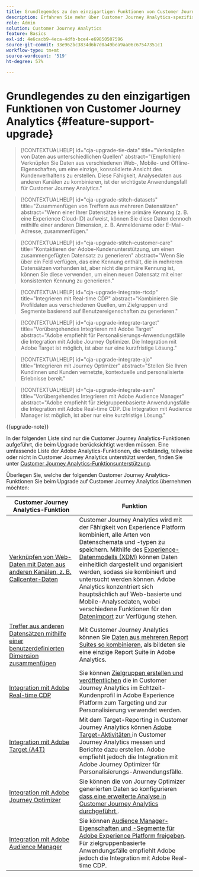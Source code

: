 ```yaml
---
title: Grundlegendes zu den einzigartigen Funktionen von Customer Journey Analytics
description: Erfahren Sie mehr über Customer Journey Analytics-spezifische Funktionen
role: Admin
solution: Customer Journey Analytics
feature: Basics
exl-id: 4e6cacb9-4eca-4dfb-bce4-e69850507596
source-git-commit: 33e962bc3834d6b7d0a49bea9aa06c67547351c1
workflow-type: tm+mt
source-wordcount: '519'
ht-degree: 57%

---
```


# Grundlegendes zu den einzigartigen Funktionen von Customer Journey Analytics {#feature-support-upgrade}

<!-- markdownlint-disable MD034 -->

>[!CONTEXTUALHELP]
>id="cja-upgrade-tie-data"
>title="Verknüpfen von Daten aus unterschiedlichen Quellen"
>abstract="(Empfohlen) Verknüpfen Sie Daten aus verschiedenen Web-, Mobile- und Offline-Eigenschaften, um eine einzige, konsolidierte Ansicht des Kundenverhaltens zu erstellen. Diese Fähigkeit, Analysedaten aus anderen Kanälen zu kombinieren, ist der wichtigste Anwendungsfall für Customer Journey Analytics."

<!-- markdownlint-enable MD034 -->

<!-- markdownlint-disable MD034 -->

>[!CONTEXTUALHELP]
>id="cja-upgrade-stitch-datasets"
>title="Zusammenfügen von Treffern aus mehreren Datensätzen"
>abstract="Wenn einer Ihrer Datensätze keine primäre Kennung (z. B. eine Experience Cloud-ID) aufweist, können Sie diese Daten dennoch mithilfe einer anderen Dimension, z. B. Anmeldename oder E-Mail-Adresse, zusammenfügen."

<!-- markdownlint-enable MD034 -->

<!-- markdownlint-disable MD034 -->

>[!CONTEXTUALHELP]
>id="cja-upgrade-stitch-customer-care"
>title="Kontaktieren der Adobe-Kundenunterstützung, um einen zusammengefügten Datensatz zu generieren"
>abstract="Wenn Sie über ein Feld verfügen, das eine Kennung enthält, die in mehreren Datensätzen vorhanden ist, aber nicht die primäre Kennung ist, können Sie diese verwenden, um einen neuen Datensatz mit einer konsistenten Kennung zu generieren."

<!-- markdownlint-enable MD034 -->

<!-- markdownlint-disable MD034 -->

>[!CONTEXTUALHELP]
>id="cja-upgrade-integrate-rtcdp"
>title="Integrieren mit Real-time CDP"
>abstract="Kombinieren Sie Profildaten aus verschiedenen Quellen, um Zielgruppen und Segmente basierend auf Benutzereigenschaften zu generieren."

<!-- markdownlint-enable MD034 -->

<!-- markdownlint-disable MD034 -->

>[!CONTEXTUALHELP]
>id="cja-upgrade-integrate-target"
>title="Vorübergehendes Integrieren mit Adobe Target"
>abstract="Adobe empfiehlt für Personalisierungs-Anwendungsfälle die Integration mit Adobe Journey Optimizer. Die Integration mit Adobe Target ist möglich, ist aber nur eine kurzfristige Lösung."

<!-- markdownlint-enable MD034 -->

<!-- markdownlint-disable MD034 -->

>[!CONTEXTUALHELP]
>id="cja-upgrade-integrate-ajo"
>title="Integrieren mit Journey Optimizer"
>abstract="Stellen Sie Ihren Kundinnen und Kunden vernetzte, kontextuelle und personalisierte Erlebnisse bereit."

<!-- markdownlint-enable MD034 -->

<!-- markdownlint-disable MD034 -->

>[!CONTEXTUALHELP]
>id="cja-upgrade-integrate-aam"
>title="Vorübergehendes Integrieren mit Adobe Audience Manager"
>abstract="Adobe empfiehlt für zielgruppenbasierte Anwendungsfälle die Integration mit Adobe Real-time CDP. Die Integration mit Audience Manager ist möglich, ist aber nur eine kurzfristige Lösung."

<!-- markdownlint-enable MD034 -->

{{upgrade-note}}

In der folgenden Liste sind nur die Customer Journey Analytics-Funktionen aufgeführt, die beim Upgrade berücksichtigt werden müssen. Eine umfassende Liste der Adobe Analytics-Funktionen, die vollständig, teilweise oder nicht in Customer Journey Analytics unterstützt werden, finden Sie unter [Customer Journey Analytics-Funktionsunterstützung](/help/getting-started/aa-vs-cja/cja-aa.md).

Überlegen Sie, welche der folgenden Customer Journey Analytics-Funktionen Sie beim Upgrade auf Customer Journey Analytics übernehmen möchten:

| Customer Journey Analytics-Funktion | Funktion |
|---------|----------|
| [Verknüpfen von Web-Daten mit Daten aus anderen Kanälen, z. B. Callcenter-Daten](https://experienceleague.adobe.com/en/docs/analytics-platform/using/cja-usecases/cross-channel/cross-channel) | Customer Journey Analytics wird mit der Fähigkeit von Experience Platform kombiniert, alle Arten von Datenschemata und -typen zu speichern. Mithilfe des [Experience-Datenmodells (XDM)](https://experienceleague.adobe.com/docs/experience-platform/xdm/home.html?lang=de) können Daten einheitlich dargestellt und organisiert werden, sodass sie kombiniert und untersucht werden können. Adobe Analytics konzentriert sich hauptsächlich auf Web-basierte und Mobile-Analysedaten, wobei verschiedene Funktionen für den [Datenimport](https://experienceleague.adobe.com/docs/analytics/import/home.html?lang=de) zur Verfügung stehen. |
| [Treffer aus anderen Datensätzen mithilfe einer benutzerdefinierten Dimension zusammenfügen](https://experienceleague.adobe.com/en/docs/analytics-platform/using/stitching/overview) | Mit Customer Journey Analytics können Sie [Daten aus mehreren Report Suites so kombinieren](/help/connections/combined-dataset.md), als bildeten sie eine einzige Report Suite in Adobe Analytics. |
| [Integration mit Adobe Real-time CDP](/help/components/audiences/audiences-overview.md) | Sie können [Zielgruppen erstellen und veröffentlichen](/help/components/audiences/audiences-overview.md) die in Customer Journey Analytics im Echtzeit-Kundenprofil in Adobe Experience Platform zum Targeting und zur Personalisierung verwendet werden. |
| [Integration mit Adobe Target (A4T)](/help/integrations/at.md) | Mit dem Target-Reporting in Customer Journey Analytics können [ Adobe Target-Aktivitäten ](/help/integrations/at.md) in Customer Journey Analytics messen und Berichte dazu erstellen. Adobe empfiehlt jedoch die Integration mit Adobe Journey Optimizer für Personalisierungs-Anwendungsfälle. |
| [Integration mit Adobe Journey Optimizer](/help/integrations/ajo.md) | Sie können die von Journey Optimizer generierten Daten so konfigurieren[ dass eine erweiterte Analyse in Customer Journey Analytics durchgeführt ](/help/integrations/ajo.md). |
| [Integration mit Adobe Audience Manager](https://experienceleague.adobe.com/en/docs/audience-manager/user-guide/implementation-integration-guides/integration-experience-platform/aam-aep-audience-sharing) | Sie können [Audience Manager-Eigenschaften und -Segmente für Adobe Experience Platform freigeben](https://experienceleague.adobe.com/en/docs/audience-manager/user-guide/implementation-integration-guides/integration-experience-platform/aam-aep-audience-sharing). Für zielgruppenbasierte Anwendungsfälle empfiehlt Adobe jedoch die Integration mit Adobe Real-time CDP. |
